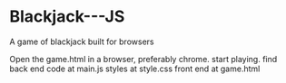 # Blackjack---JS
A game of blackjack built for browsers

Open the game.html in a browser, preferably chrome.
start playing.
find back end code at main.js
styles at style.css
front end at game.html
